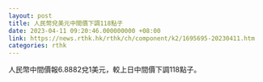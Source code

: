 ```yaml
---
layout: post
title: 人民幣兌美元中間價下調118點子
date: 2023-04-11 09:20:46.000000000 +08:00
link: https://news.rthk.hk/rthk/ch/component/k2/1695695-20230411.htm
categories: rthk
---
```


人民幣中間價報6.8882兌1美元，較上日中間價下調118點子。
